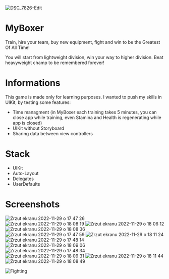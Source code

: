 
![DSC_7826-Edit](https://user-images.githubusercontent.com/86189139/213913375-acab5359-fb8c-41a1-8ff3-b8e205266978.jpg)

# MyBoxer
Train, hire your team, buy new equipment, fight and win to be the Greatest Of All Time! 

You will start from lightweight division, win your way to higher division. Beat heavyweight champ to be remembered forever!

# Informations
This game is made only for learning purposes. I wanted to push my skills in UIKit, by testing some features:

- Time managment (in MyBoxer each training takes 5 minutes, you can close app while training, even Stamina and Health is regenerating while app is closed)
- UIKit without Storyboard
- Sharing data between view controllers

# Stack
- UIKit
- Auto-Layout
- Delegates
- UserDefaults

# Screenshots
![Zrzut ekranu 2022-11-29 o 17 47 26](https://user-images.githubusercontent.com/86189139/204611448-993816ab-5368-4592-8cd7-fa49ad2b09a5.png) ![Zrzut ekranu 2022-11-29 o 18 08 19](https://user-images.githubusercontent.com/86189139/204611539-2c130d3b-8b7e-4205-8e23-17e9b474aced.png)
![Zrzut ekranu 2022-11-29 o 18 06 12](https://user-images.githubusercontent.com/86189139/204611354-2a4b08b8-168f-410d-bccd-c81a3a1880e0.png) ![Zrzut ekranu 2022-11-29 o 18 08 36](https://user-images.githubusercontent.com/86189139/204611544-7d9a87f6-873a-4774-9281-a120e4cd74ba.png)
![Zrzut ekranu 2022-11-29 o 17 47 59](https://user-images.githubusercontent.com/86189139/204611339-8524b6da-cb32-4796-a4cd-71966de28149.png) ![Zrzut ekranu 2022-11-29 o 18 11 24](https://user-images.githubusercontent.com/86189139/204611555-e0303f8e-7a07-485c-8e0a-02e44a451d77.png)
![Zrzut ekranu 2022-11-29 o 17 48 14](https://user-images.githubusercontent.com/86189139/204611345-fd84ceb6-7271-4b9c-ba3e-47f3a3850028.png) ![Zrzut ekranu 2022-11-29 o 18 09 06](https://user-images.githubusercontent.com/86189139/204611550-494f86c3-2f43-40ed-9988-407160ac849d.png)
![Zrzut ekranu 2022-11-29 o 17 48 34](https://user-images.githubusercontent.com/86189139/204611350-1d2154a3-cb56-477f-8180-0327c17721ea.png) ![Zrzut ekranu 2022-11-29 o 18 09 31](https://user-images.githubusercontent.com/86189139/204611553-6da092fb-edf0-498b-8c36-e23a9131760f.png)
![Zrzut ekranu 2022-11-29 o 18 11 44](https://user-images.githubusercontent.com/86189139/204611597-05518b84-961b-4bee-9afd-939776dacdbf.png) ![Zrzut ekranu 2022-11-29 o 18 08 49](https://user-images.githubusercontent.com/86189139/204611548-c3c8729c-5897-4a7d-bc09-ba8d6b69f9fb.png)

![Fighting](https://user-images.githubusercontent.com/86189139/204615513-812d0d5a-6666-4f8a-83cc-95a11035ee79.gif)



